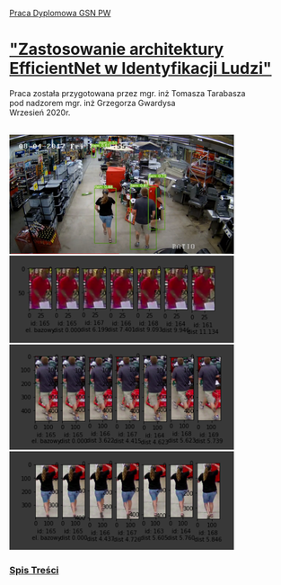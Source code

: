 [Praca Dyplomowa GSN PW](notebooks/Praca_Dyplomowa_Tomasz_Tarabasz.ipynb)
# ["Zastosowanie architektury EfficientNet w Identyfikacji Ludzi"](notebooks/PD_spis_tresci.ipynb)

Praca została przygotowana przez mgr. inż Tomasza Tarabasza<br>
pod nadzorem mgr. inż Grzegorza Gwardysa<br>
Wrzesień 2020r.
<br><br>

<img src="https://github.com/tomektarabasz/Praca_Dyplomowa_Tomasz_Tarabasz/blob/master/img/record_movie.png?raw=true" alt="drawing" width="400"/>
<img src="https://github.com/tomektarabasz/Praca_Dyplomowa_Tomasz_Tarabasz/blob/master/img/Front1.png?raw=true" alt="drawing" width="400"/>
<img src="https://github.com/tomektarabasz/Praca_Dyplomowa_Tomasz_Tarabasz/blob/master/img/Front2.png?raw=true" alt="drawing" width="400"/>
<img src="https://github.com/tomektarabasz/Praca_Dyplomowa_Tomasz_Tarabasz/blob/master/img/Front3.png?raw=true" alt="drawing" width="400"/>


<!--NAVIGATION-->
### [Spis Treści](https://github.com/tomektarabasz/Praca_Dyplomowa_Tomasz_Tarabasz/notebooks/PD_spis_tresci.ipynb)
